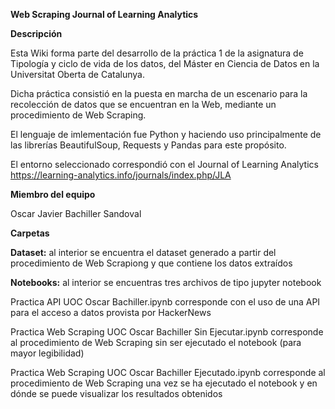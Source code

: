 **Web Scraping Journal of Learning Analytics**


**Descripción**

Esta Wiki forma parte del desarrollo de la práctica 1 de la asignatura de Tipología y ciclo de vida de los datos, del Máster en Ciencia de Datos en la Universitat Oberta de Catalunya.

Dicha práctica consistió en la puesta en marcha de un escenario para la recolección de datos que se encuentran en la Web, mediante un procedimiento de Web Scraping.

El lenguaje de imlementación fue Python y haciendo uso principalmente de las librerías BeautifulSoup, Requests y Pandas para este propósito.

El entorno seleccionado correspondió con el Journal of Learning Analytics https://learning-analytics.info/journals/index.php/JLA

**Miembro del equipo**

Oscar Javier Bachiller Sandoval

**Carpetas**

**Dataset:** al interior se encuentra el dataset generado a partir del procedimiento de Web Scrapiong y que contiene los datos extraídos

**Notebooks:** al interior se encuentras tres archivos de tipo jupyter notebook

Practica API UOC Oscar Bachiller.ipynb corresponde con el uso de una API para el acceso a datos provista por HackerNews

Practica Web Scraping UOC Oscar Bachiller Sin Ejecutar.ipynb corresponde al procedimiento de Web Scraping sin ser ejecutado el notebook (para mayor legibilidad)

Practica Web Scraping UOC Oscar Bachiller Ejecutado.ipynb corresponde al procedimiento de Web Scraping una vez se ha ejecutado el notebook y en dónde se puede visualizar los resultados obtenidos
